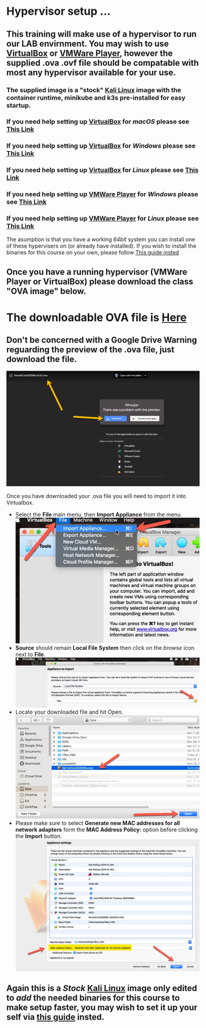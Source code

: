 # Hypervisor setup ...

## This training will make use of a hypervisor to run our LAB envirnment. You may wish to use [VirtualBox](https://www.virtualbox.org/wiki/Downloads) or [VMWare Player](https://www.vmware.com/go/downloadworkstationplayer), however the supplied .ova .ovf file should be compatable with most any hypervisor available for your use.

### The supplied image is a "stock" [Kali Linux](https://www.offensive-security.com/kali-linux-vm-vmware-virtualbox-image-download/) image with the container runtime, minikube and k3s pre-installed for easy startup.

### If you need help setting up [VirtualBox](https://www.virtualbox.org/wiki/Downloads) for *macOS* please see [This Link](https://www.virtualbox.org/manual/UserManual.html#intro-installing)
### If you need help setting up [VirtualBox](https://www.virtualbox.org/wiki/Downloads) for *Windows* please see [This Link](https://www.virtualbox.org/manual/UserManual.html#intro-installing)
### If you need help setting up [VirtualBox](https://www.virtualbox.org/wiki/Downloads) for *Linux* please see [This Link](https://www.virtualbox.org/manual/UserManual.html#intro-installing)



### If you need help setting up [VMWare Player](https://www.vmware.com/go/downloadworkstationplayer) for *Windows* please see [This Link](http://pubs.vmware.com/player-12-windows/index.jsp)
### If you need help setting up [VMWare Player](https://www.vmware.com/go/downloadworkstationplayer) for *Linux* please see [This Link](http://pubs.vmware.com/player-12-linux/index.jsp)




The asumption is that you have a working *64bit* system you can install one of these hypervisers on (or already have installed). If you wish to install the binaries for this course on your own, please follow [This guide insted](../BININSTALL.md)

## Once you have a running hypervisor (VMWare Player or VirtualBox) please download the class "OVA image" below.

# The downloadable OVA file is [Here](https://drive.google.com/file/d/1fqhNfukZyvt3EM8WZgi5YJYjhuuT489e/view?usp=sharing)

## Don't be concerned with a Google Drive Warning reguarding the preview of the .ova file, just download the file.
![Google Drive Warning](../Files/images/google_drive_download_ova.jpg)

Once you have downloaded your .ova file you will need to import it into Virtualbox.
- Select the __File__ main menu, then __Import Appliance__ from the menu.
![Menu Select](../Files/images/s1.jpg)
- __Source__ should remain __Local File System__ then click on the *browse* icon next to __File__.
![File Selete](../Files/images/s2.jpg)
- Locate your downloaded file and hit Open.
![File Selete](../Files/images/s5.jpg)
- Please make sure to select __Generate new MAC addresses for all network adapters__ form the __MAC Address Policy:__ option before clicking the __Import__ button.
![File Selete](../Files/images/s3.jpg)

## Again this is a *Stock* [Kali Linux](https://www.kali.org/downloads/) image only edited to *add* the needed binaries for this course to make setup faster, you may wish to set it up your self via [this guide](../Setup/BININSTALL.md) insted.
